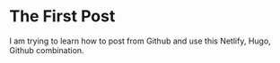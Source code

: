 # The First Post 
I am trying to learn how to post from Github and use this Netlify, Hugo, Github combination. 
